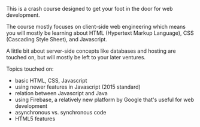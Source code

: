 This is a crash course designed to get your foot in the door for web development.

The course mostly focuses on client-side web engineering which means you will mostly
be learning about HTML (Hypertext Markup Language), CSS (Cascading Style Sheet), 
and Javascript.

A little bit about server-side concepts like databases and hosting are touched on,
but will mostly be left to your later ventures.

Topics touched on:
- basic HTML, CSS, Javascript
- using newer features in Javascript (2015 standard)
- relation between Javascript and Java
- using Firebase, a relatively new platform by Google that's useful for web development
- asynchronous vs. synchronous code
- HTML5 features